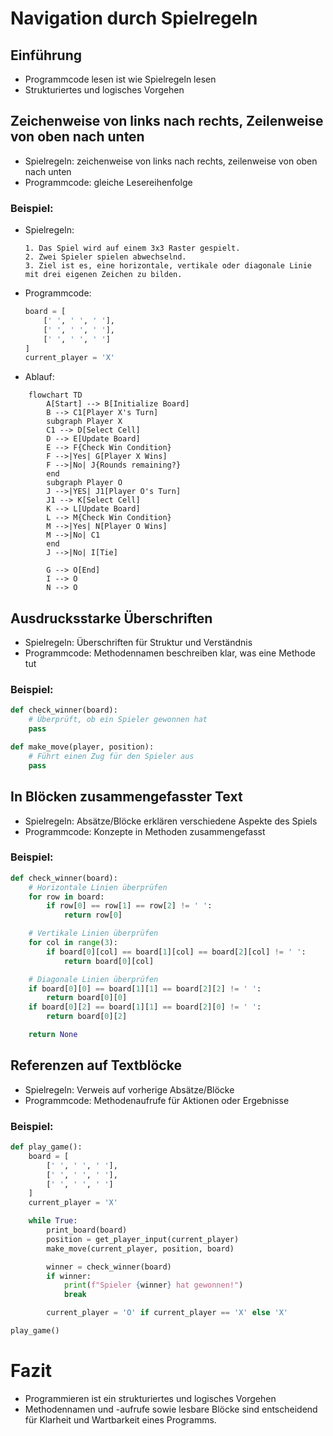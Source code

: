 # Navigation durch Spielregeln

## Einführung

-   Programmcode lesen ist wie Spielregeln lesen
-   Strukturiertes und logisches Vorgehen

## Zeichenweise von links nach rechts, Zeilenweise von oben nach unten

-   Spielregeln: zeichenweise von links nach rechts, zeilenweise von oben nach unten
-   Programmcode: gleiche Lesereihenfolge

### Beispiel:

-   Spielregeln:
    ```
    1. Das Spiel wird auf einem 3x3 Raster gespielt.
    2. Zwei Spieler spielen abwechselnd.
    3. Ziel ist es, eine horizontale, vertikale oder diagonale Linie mit drei eigenen Zeichen zu bilden.
    ```
-   Programmcode:
    ```python
    board = [
        [' ', ' ', ' '],
        [' ', ' ', ' '],
        [' ', ' ', ' ']
    ]
    current_player = 'X'
    ```
-   Ablauf:
```mermaid
    flowchart TD
        A[Start] --> B[Initialize Board]
        B --> C1[Player X's Turn]
        subgraph Player X
        C1 --> D[Select Cell]
        D --> E[Update Board]
        E --> F{Check Win Condition}
        F -->|Yes| G[Player X Wins]
        F -->|No| J{Rounds remaining?}
        end
        subgraph Player O
        J -->|YES| J1[Player O's Turn]
        J1 --> K[Select Cell]
        K --> L[Update Board]
        L --> M{Check Win Condition}
        M -->|Yes| N[Player O Wins]
        M -->|No| C1
        end
        J -->|No| I[Tie]

        G --> O[End]
        I --> O
        N --> O
```
## Ausdrucksstarke Überschriften

-   Spielregeln: Überschriften für Struktur und Verständnis
-   Programmcode: Methodennamen beschreiben klar, was eine Methode tut

### Beispiel:
```python
def check_winner(board):
    # Überprüft, ob ein Spieler gewonnen hat
    pass

def make_move(player, position):
    # Führt einen Zug für den Spieler aus
    pass
``` 
## In Blöcken zusammengefasster Text

-   Spielregeln: Absätze/Blöcke erklären verschiedene Aspekte des Spiels
-   Programmcode: Konzepte in Methoden zusammengefasst

### Beispiel:
```python
def check_winner(board):
    # Horizontale Linien überprüfen
    for row in board:
        if row[0] == row[1] == row[2] != ' ':
            return row[0]

    # Vertikale Linien überprüfen
    for col in range(3):
        if board[0][col] == board[1][col] == board[2][col] != ' ':
            return board[0][col]

    # Diagonale Linien überprüfen
    if board[0][0] == board[1][1] == board[2][2] != ' ':
        return board[0][0]
    if board[0][2] == board[1][1] == board[2][0] != ' ':
        return board[0][2]

    return None
```
## Referenzen auf Textblöcke

-   Spielregeln: Verweis auf vorherige Absätze/Blöcke
-   Programmcode: Methodenaufrufe für Aktionen oder Ergebnisse

### Beispiel:
```python
def play_game():
    board = [
        [' ', ' ', ' '],
        [' ', ' ', ' '],
        [' ', ' ', ' ']
    ]
    current_player = 'X'

    while True:
        print_board(board)
        position = get_player_input(current_player)
        make_move(current_player, position, board)

        winner = check_winner(board)
        if winner:
            print(f"Spieler {winner} hat gewonnen!")
            break

        current_player = 'O' if current_player == 'X' else 'X'

play_game()
```


# Fazit

-   Programmieren ist ein strukturiertes und logisches Vorgehen
-   Methodennamen und -aufrufe sowie lesbare Blöcke sind entscheidend für Klarheit und Wartbarkeit eines Programms.